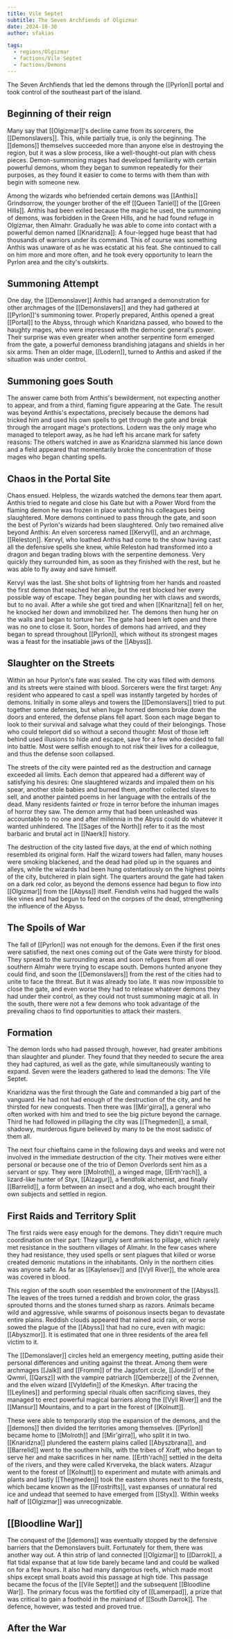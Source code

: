 ```yaml
---
title: Vile Septet
subtitle: The Seven Archfiends of Olgizmar
date: 2024-10-30
author: sfakias

tags:
  - regions/Olgizmar
  - factions/Vile Septet
  - factions/Demons
---
```


The Seven Archfiends that led the demons through the [[Pyrlon]] portal and took control of the southeast part of the island.

## Beginning of their reign

Many say that [[Olgizmar]]'s decline came from its sorcerers, the [[Demonslavers]]. This, while partially true, is only the beginning. The [[demons]] themselves succeeded more than anyone else in destroying the region, but it was a slow process, like a well-thought-out plan with chess pieces. Demon-summoning mages had developed familiarity with certain powerful demons, whom they began to summon repeatedly for their purposes, as they found it easier to come to terms with them than with begin with someone new.

Among the wizards who befriended certain demons was [[Anthis]] Grindsorrow, the younger brother of the elf [[Queen Taniel]] of the [[Green Hills]]. Anthis had been exiled because the magic he used, the summoning of demons, was forbidden in the Green Hills, and he had found refuge in Olgizmar, then Almahr. Gradually he was able to come into contact with a powerful demon named [[Knaridzna]]: A four-legged huge beast that had thousands of warriors under its command. This of course was something Anthis was unaware of as he was ecstatic at his feat. She continued to call on him more and more often, and he took every opportunity to learn the Pyrlon area and the city's outskirts.

## Summoning Attempt

One day, the [[Demonslaver]] Anthis had arranged a demonstration for other archmages of the [[Demonslavers]] and they had gathered at [[Pyrlon]]'s summoning tower. Properly prepared, Anthis opened a great [[Portal]] to the Abyss, through which Knaridzna passed, who bowed to the haughty mages, who were impressed with the demonic general's power. Their surprise was even greater when another serpentine form emerged from the gate, a powerful demoness brandishing jatagans and shields in her six arms. Then an older mage, [[Lodern]], turned to Anthis and asked if the situation was under control.

## Summoning goes South

The answer came both from Anthis's bewilderment, not expecting another to appear, and from a third, flaming figure appearing at the Gate. The result was beyond Anthis's expectations, precisely because the demons had tricked him and used his own spells to get through the gate and break through the arrogant mage's protections. Lodern was the only mage who managed to teleport away, as he had left his arcane mark for safety reasons: The others watched in awe as Knaridzna slammed his lance down and a field appeared that momentarily broke the concentration of those mages who began chanting spells.

## Chaos in the Portal Site

Chaos ensued. Helpless, the wizards watched the demons tear them apart. Anthis tried to negate and close his Gate but with a Power Word from the flaming demon he was frozen in place watching his colleagues being slaughtered. More demons continued to pass through the gate, and soon the best of Pyrlon's wizards had been slaughtered. Only two remained alive beyond Anthis: An elven sorceress named [[Kervyl]], and an archmage, [[Releston]]. Kervyl, who loathed Anthis had come to the show having cast all the defensive spells she knew, while Releston had transformed into a dragon and began trading blows with the serpentine demoness. Very quickly they surrounded him, as soon as they finished with the rest, but he was able to fly away and save himself.

Kervyl was the last. She shot bolts of lightning from her hands and roasted the first demon that reached her alive, but the rest blocked her every possible way of escape. They began pounding her with claws and swords, but to no avail. After a while she got tired and when [[Knaritzna]] fell on her, he knocked her down and immobilized her. The demons then hung her on the walls and began to torture her. The gate had been left open and there was no one to close it. Soon, hordes of demons had arrived, and they began to spread throughout [[Pyrlon]], which without its strongest mages was a feast for the insatiable jaws of the [[Abyss]].

## Slaughter on the Streets

Within an hour Pyrlon's fate was sealed. The city was filled with demons and its streets were stained with blood. Sorcerers were the first target: Any resident who appeared to cast a spell was instantly targeted by hordes of demons. Initially in some alleys and towers the [[Demonslavers]] tried to put together some defenses, but when huge horned demons broke down the doors and entered, the defense plans fell apart. Soon each mage began to look to their survival and salvage what they could of their belongings. Those who could teleport did so without a second thought: Most of those left behind used illusions to hide and escape, save for a few who decided to fall into battle. Most were selfish enough to not risk their lives for a colleague, and thus the defense soon collapsed.

The streets of the city were painted red as the destruction and carnage exceeded all limits. Each demon that appeared had a different way of satisfying his desires: One slaughtered wizards and impaled them on his spear, another stole babies and burned them, another collected slaves to sell, and another painted poems in her language with the entrails of the dead. Many residents fainted or froze in terror before the inhuman images of horror they saw. The demon army that had been unleashed was accountable to no one and after millennia in the Abyss could do whatever it wanted unhindered. The [[Sages of the North]] refer to it as the most barbaric and brutal act in [[Naerk]] history.

The destruction of the city lasted five days, at the end of which nothing resembled its original form. Half the wizard towers had fallen, many houses were smoking blackened, and the dead had piled up in the squares and alleys, while the wizards had been hung ostentatiously on the highest points of the city, butchered in plain sight. The quarters around the gate had taken on a dark red color, as beyond the demons essence had begun to flow into [[Olgizmar]] from the [[Abyss]] itself. Fiendish veins had hugged the walls like vines and had begun to feed on the corpses of the dead, strengthening the influence of the Abyss.

## Τhe Spoils of War

The fall of [[Pyrlon]] was not enough for the demons. Even if the first ones were satisfied, the next ones coming out of the Gate were thirsty for blood. They spread to the surrounding areas and soon refugees from all over southern Almahr were trying to escape south. Demons hunted anyone they could find, and soon the [[Demonslavers]] from the rest of the cities had to unite to face the threat. But it was already too late. It was now impossible to close the gate, and even worse they had to release whatever demons they had under their control, as they could not trust summoning magic at all. In the south, there were not a few demons who took advantage of the prevailing chaos to find opportunities to attack their masters.

## Formation

The demon lords who had passed through, however, had greater ambitions than slaughter and plunder. They found that they needed to secure the area they had captured, as well as the gate, while simultaneously wanting to expand. Seven were the leaders gathered to lead the demons: The Vile Septet.

Knaridzna was the first through the Gate and commanded a big part of the vanguard. He had not had enough of the destruction of the city, and he thirsted for new conquests. Then there was [[Mir'girra]], a general who often worked with him and tried to see the big picture beyond the carnage. Third he had followed in pillaging the city was [[Thegmeden]], a small, shadowy, murderous figure believed by many to be the most sadistic of them all.

The next four chieftains came in the following days and weeks and were not involved in the immediate destruction of the city. Their motives were either personal or because one of the trio of Demon Overlords sent him as a servant or spy. They were [[Molroth]], a winged mage, [[Erth'rach]], a lizard-like hunter of Styx, [[Alzagur]], a fiendfolk alchemist, and finally [[Barrelid]], a form between an insect and a dog, who each brought their own subjects and settled in region.

## First Raids and Territory Split

The first raids were easy enough for the demons. They didn't require much coordination on their part: They simply sent armies to pillage, which rarely met resistance in the southern villages of Almahr. In the few cases where they had resistance, they used spells or sent plagues that killed or worse created demonic mutations in the inhabitants. Only in the northern cities was anyone safe. As far as [[Kaylensev]] and [[Vyll River]], the whole area was covered in blood.

This region of the south soon resembled the environment of the [[Abyss]]. The leaves of the trees turned a reddish and brown color, the grass sprouted thorns and the stones turned sharp as razors. Animals became wild and aggressive, while swarms of poisonous insects began to devastate entire plains. Reddish clouds appeared that rained acid rain, or worse sowed the plague of the [[Abyss]] that had no cure, even with magic: [[Abyszmor]]. It is estimated that one in three residents of the area fell victim to it.

The [[Demonslaver]] circles held an emergency meeting, putting aside their personal differences and uniting against the threat. Among them were archmages [[Jalk]] and [[Fromm]] of the Jagsfort circle, [[Jondir]] of the Qwmri, [[Qarsz]] with the vampire patriarch [[Qemberze]] of the Zvennen, and the elven wizard [[Vyldefin]] of the Kmeskyn. After tracing the [[Leylines]] and performing special rituals often sacrificing slaves, they managed to erect powerful magical barriers along the [[Vyll River]] and the [[Mansur]] Mountains, and to a part in the forest of [[Kolnutt]].

These were able to temporarily stop the expansion of the demons, and the [[demons]] then divided the territories among themselves. [[Pyrlon]] became home to [[Molroth]] and [[Mir'girra]], who split it in two. [[Knaridzna]] plundered the eastern plains called [[Abyszbrana]], and [[Barrelid]] went to the southern hills, with the tribes of Xraff, who began to serve her and make sacrifices in her name. [[Erth'rach]] settled in the delta of the rivers, and they were called Krverveka, the black waters. Alzagur went to the forest of [[Kolnutt]] to experiment and mutate with animals and plants and lastly [[Thegmeden]] took the eastern shores next to the forests, which became known as the [[Frostrifts]], vast expanses of unnatural red ice and undead that seemed to have emerged from [[Styx]]. Within weeks half of [[Olgizmar]] was unrecognizable.

## [[Bloodline War]]

The conquest of the [[demons]] was eventually stopped by the defensive barriers that the Demonslavers built. Fortunately for them, there was another way out. A thin strip of land connected [[Olgizmar]] to [[Darrok]], a flat tidal expanse that at low tide barely became land and could be walked on for a few hours. It also had many dangerous reefs, which made most ships except small boats avoid this passage at high tide. This passage became the focus of the [[Vile Septet]] and the subsequent [[Bloodline War]]. The primary focus was the fortified city of [[Lamerpad]], a prize that was critical to gain a foothold in the mainland of [[South Darrok]]. The defence, however, was tested and proved true.

## After the War
